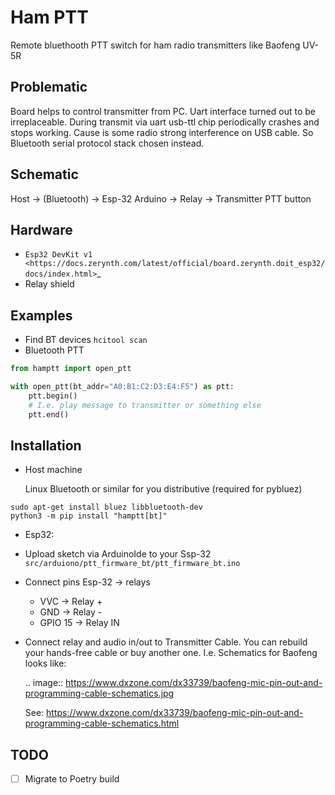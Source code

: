 Ham PTT
=======

Remote bluethooth PTT switch for ham radio transmitters like Baofeng UV-5R

Problematic
-----------

Board helps to control transmitter from PC. Uart interface turned out to be irreplaceable. During transmit via uart
usb-ttl chip periodically crashes and stops working. Cause is some radio strong interference on USB cable. So Bluetooth
serial protocol stack chosen instead.

Schematic
---------

Host -> (Bluetooth) -> Esp-32 Arduino -> Relay -> Transmitter PTT button

Hardware
--------

- `Esp32 DevKit v1 <https://docs.zerynth.com/latest/official/board.zerynth.doit_esp32/docs/index.html>`_
- Relay shield

Examples
--------

  
- Find BT devices `hcitool scan`
- Bluetooth PTT

```python
from hamptt import open_ptt

with open_ptt(bt_addr="A0:B1:C2:D3:E4:F5") as ptt:
    ptt.begin()
    # I.e. play message to transmitter or something else
    ptt.end()
```

Installation
------------

* Host machine

  Linux Bluetooth or similar for you distributive (required for pybluez)

```shell
sudo apt-get install bluez libbluetooth-dev
python3 -m pip install "hamptt[bt]"
```

* Esp32:

- Upload sketch via ArduinoIde to your Ssp-32 `src/arduiono/ptt_firmware_bt/ptt_firmware_bt.ino`
- Connect pins Esp-32 -> relays

    - VVC -> Relay +
    - GND -> Relay -
    - GPIO 15 -> Relay IN

- Connect relay and audio in/out to Transmitter Cable. You can rebuild your hands-free cable or buy another one. I.e.
  Schematics for Baofeng looks like:

  .. image:: https://www.dxzone.com/dx33739/baofeng-mic-pin-out-and-programming-cable-schematics.jpg

  See: https://www.dxzone.com/dx33739/baofeng-mic-pin-out-and-programming-cable-schematics.html

TODO
---- 

- [ ] Migrate to Poetry build